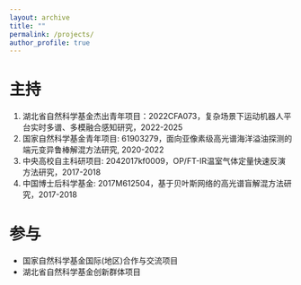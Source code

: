 ```yaml
---
layout: archive
title: ""
permalink: /projects/
author_profile: true
---
```



# 主持

<!--1. 主持军委科技委创新特区项目4项，装备预研教育部联合基金青年人才项目1项-->
1. 湖北省自然科学基金杰出青年项目：2022CFA073，复杂场景下运动机器人平台实时多谱、多模融合感知研究，2022-2025
5. 国家自然科学基金青年项目: 61903279，面向亚像素级高光谱海洋溢油探测的端元变异鲁棒解混方法研究, 2020-2022
6. 中央高校自主科研项目: 2042017kf0009，OP/FT-IR温室气体定量快速反演方法研究，2017-2018
7. 中国博士后科学基金: 2017M612504，基于贝叶斯网络的高光谱盲解混方法研究，2017-2018



<!-- 1. 军委科技委: **关键技术，2022-2023，100万
1. 军委科技委: **技术研究，2019-2020，100万
2. 军委科技委: **技术研究，2017-2018，50万
3. 军委科技委: **技术，2018-2019，40万
4. 装备预研教育部联合基金青年人才项目: **技术，2018-2020，80万
-->



# 参与

<!--* 多项军委科技委创新特区，装备发展部预研项目
* 装备预研教育部联合基金（创新团队）项目-->


* 国家自然科学基金国际(地区)合作与交流项目
* 湖北省自然科学基金创新群体项目